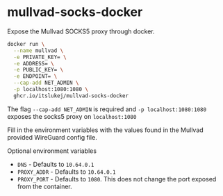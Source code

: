 # mullvad-socks-docker

Expose the Mullvad SOCKS5 proxy through docker.

```bash
docker run \
  --name mullvad \
  -e PRIVATE_KEY= \
  -e ADDRESS= \
  -e PUBLIC_KEY= \
  -e ENDPOINT= \
  --cap-add NET_ADMIN \
  -p localhost:1080:1080 \
  ghcr.io/itslukej/mullvad-socks-docker
```

The flag `--cap-add NET_ADMIN` is required and `-p localhost:1080:1080` exposes the socks5 proxy on `localhost:1080`

Fill in the environment variables with the values found in the Mullvad provided WireGuard config file.

Optional environment variables
- `DNS` - Defaults to `10.64.0.1`
- `PROXY_ADDR` - Defaults to `10.64.0.1`
- `PROXY_PORT` - Defaults to `1080`. This does not change the port exposed from the container.

